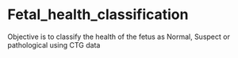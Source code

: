 # Fetal_health_classification
Objective is to classify the health of the fetus as Normal, Suspect or pathological using CTG data
